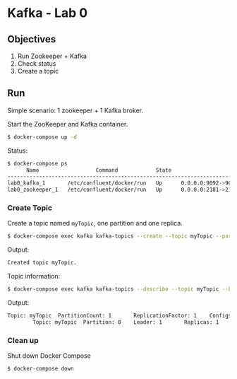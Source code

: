 # Kafka - Lab 0 

## Objectives

 1) Run Zookeeper + Kafka
 2) Check status
 3) Create a topic

## Run
Simple scenario: 1 zookeeper + 1 Kafka broker.

Start the ZooKeeper and Kafka container.

```sh
$ docker-compose up -d
```

Status: 

```sh
$ docker-compose ps
      Name                  Command            State                     Ports
-------------------------------------------------------------------------------------------------
lab0_kafka_1       /etc/confluent/docker/run   Up      0.0.0.0:9092->9092/tcp
lab0_zookeeper_1   /etc/confluent/docker/run   Up      0.0.0.0:2181->2181/tcp, 2888/tcp, 3888/tcp
```


### Create Topic

Create a topic named `myTopic`, one partition and one replica.

```sh
$ docker-compose exec kafka kafka-topics --create --topic myTopic --partitions 1 --replication-factor 1 --if-not-exists --bootstrap-server host.docker.internal:9092
```

Output: 

```sh
Created topic myTopic.
```

Topic information:

```sh
$ docker-compose exec kafka kafka-topics --describe --topic myTopic --bootstrap-server host.docker.internal:9092
```

Output: 

```sh
Topic: myTopic  PartitionCount: 1       ReplicationFactor: 1    Configs:
        Topic: myTopic  Partition: 0    Leader: 1       Replicas: 1     Isr: 1
```

### Clean up

Shut down Docker Compose

```sh
$ docker-compose down
```
